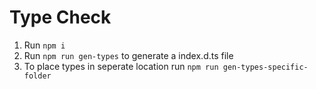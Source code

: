 # Type Check

1. Run `npm i`
2. Run `npm run gen-types` to generate a index.d.ts file
3. To place types in seperate location run `npm run gen-types-specific-folder`